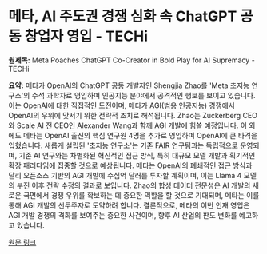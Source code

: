 # 메타, AI 주도권 경쟁 심화 속 ChatGPT 공동 창업자 영입 - TECHi

**원제목:** Meta Poaches ChatGPT Co-Creator in Bold Play for AI Supremacy - TECHi

**요약:** 메타가 OpenAI의 ChatGPT 공동 개발자인 Shengjia Zhao를 'Meta 초지능 연구소'의 수석 과학자로 영입하며 인공지능 분야에서 공격적인 행보를 보이고 있습니다.  이는 OpenAI에 대한 직접적인 도전이며,  메타가 AGI(범용 인공지능) 경쟁에서 OpenAI의 우위에 맞서기 위한 전략적 조치로 해석됩니다.  Zhao는 Zuckerberg CEO와 Scale AI 전 CEO인 Alexander Wang과 함께 AGI 개발에 힘쓸 예정입니다.  이 외에도 메타는 OpenAI 출신의 핵심 연구원 4명을 추가로 영입하며 OpenAI에 큰 타격을 입혔습니다.  새롭게 설립된 '초지능 연구소'는 기존 FAIR 연구팀과는 독립적으로 운영되며,  기존 AI 연구와는 차별화된 혁신적인 접근 방식, 특히 대규모 모델 개발과 획기적인 확장 패러다임에 집중할 것으로 예상됩니다.  메타는  OpenAI의 폐쇄적인 접근 방식과 달리 오픈소스 기반의 AGI 개발에 수십억 달러를 투자할 계획이며,  이는 Llama 4 모델의 부진 이후 전략 수정의 결과로 보입니다. Zhao의 합성 데이터 전문성은  AI 개발의 새로운 국면에서 경쟁 우위를 확보하는 데 중요한 역할을 할 것으로 기대되며, 메타는 이를 통해 AGI 개발의 선두주자로 도약하려 합니다.  결론적으로, 메타의 이번 인재 영입은  AGI 개발 경쟁의 격화를 보여주는 중요한 사건이며,  향후 AI 산업의 판도 변화를 예고하고 있습니다.

[원문 링크](https://www.techi.com/eta-poaches-chatgpt-co-creator-shengjia-zhao-superintelligence-lab/)
